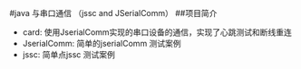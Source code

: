 #java 与串口通信 （jssc and JSerialComm）
##项目简介
* card: 使用JserialComm实现的串口设备的通信，实现了心跳测试和断线重连
* JserialComm: 简单的jserialComm 测试案例
* jssc: 简单点jssc 测试案例